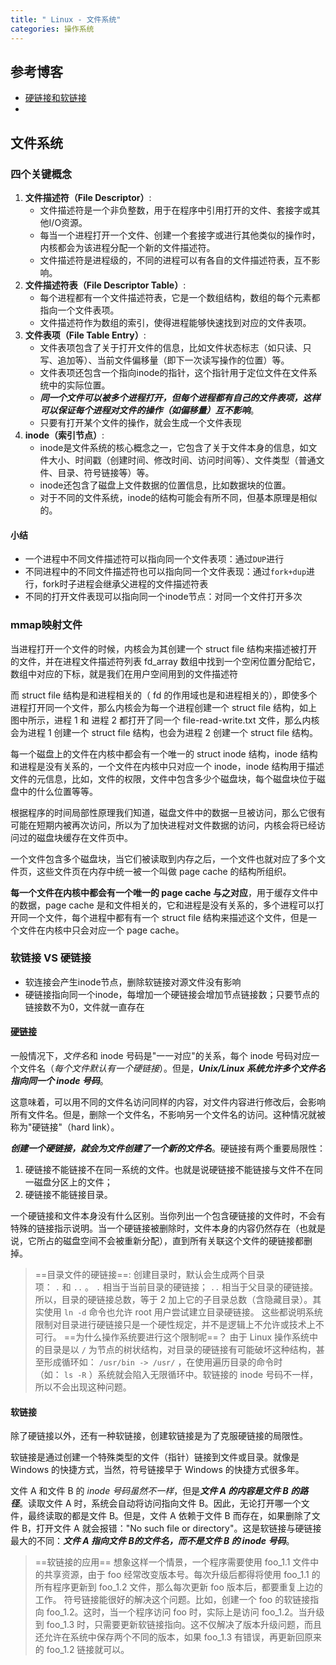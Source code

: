 ```yaml
---
title: " Linux - 文件系统"
categories: 操作系统
---
```

## 参考博客
- [硬链接和软链接](https://gnu-linux.readthedocs.io/zh/latest/Chapter03/00_link.html#id2)
- 

## 文件系统
### 四个关键概念
1. **文件描述符（File Descriptor）**:
    - 文件描述符是一个非负整数，用于在程序中引用打开的文件、套接字或其他I/O资源。
    - 每当一个进程打开一个文件、创建一个套接字或进行其他类似的操作时，内核都会为该进程分配一个新的文件描述符。
    - 文件描述符是进程级的，不同的进程可以有各自的文件描述符表，互不影响。
2. **文件描述符表（File Descriptor Table）**:
    - 每个进程都有一个文件描述符表，它是一个数组结构，数组的每个元素都指向一个文件表项。
    - 文件描述符作为数组的索引，使得进程能够快速找到对应的文件表项。
3. **文件表项（File Table Entry）**:
    - 文件表项包含了关于打开文件的信息，比如文件状态标志（如只读、只写、追加等）、当前文件偏移量（即下一次读写操作的位置）等。
    - 文件表项还包含一个指向inode的指针，这个指针用于定位文件在文件系统中的实际位置。
    - ***同一个文件可以被多个进程打开，但每个进程都有自己的文件表项，这样可以保证每个进程对文件的操作（如偏移量）互不影响***。
    - 只要有打开某个文件的操作，就会生成一个文件表现
1. **inode（索引节点）**:
    - inode是文件系统的核心概念之一，它包含了关于文件本身的信息，如文件大小、时间戳（创建时间、修改时间、访问时间等）、文件类型（普通文件、目录、符号链接等）等。
    - inode还包含了磁盘上文件数据的位置信息，比如数据块的位置。
    - 对于不同的文件系统，inode的结构可能会有所不同，但基本原理是相似的。
#### 小结
- 一个进程中不同文件描述符可以指向同一个文件表项：通过`DUP`进行
- 不同进程中的不同文件描述符也可以指向同一个文件表现：通过`fork+dup`进行，fork时子进程会继承父进程的文件描述符表
- 不同的打开文件表现可以指向同一个inode节点：对同一个文件打开多次

### mmap映射文件

当进程打开一个文件的时候，内核会为其创建一个 struct file 结构来描述被打开的文件，并在进程文件描述符列表 fd_array 数组中找到一个空闲位置分配给它，数组中对应的下标，就是我们在用户空间用到的文件描述符

而 struct file 结构是和进程相关的（ fd 的作用域也是和进程相关的），即使多个进程打开同一个文件，那么内核会为每一个进程创建一个 struct file 结构，如上图中所示，进程 1 和 进程 2 都打开了同一个 file-read-write.txt 文件，那么内核会为进程 1 创建一个 struct file 结构，也会为进程 2 创建一个 struct file 结构。

每一个磁盘上的文件在内核中都会有一个唯一的 struct inode 结构，inode 结构和进程是没有关系的，一个文件在内核中只对应一个 inode，inode 结构用于描述文件的元信息，比如，文件的权限，文件中包含多少个磁盘块，每个磁盘块位于磁盘中的什么位置等等。

根据程序的时间局部性原理我们知道，磁盘文件中的数据一旦被访问，那么它很有可能在短期内被再次访问，所以为了加快进程对文件数据的访问，内核会将已经访问过的磁盘块缓存在文件页中。

一个文件包含多个磁盘块，当它们被读取到内存之后，一个文件也就对应了多个文件页，这些文件页在内存中统一被一个叫做 page cache 的结构所组织。

**每一个文件在内核中都会有一个唯一的 page cache 与之对应**，用于缓存文件中的数据，page cache 是和文件相关的，它和进程是没有关系的，多个进程可以打开同一个文件，每个进程中都有有一个 struct file 结构来描述这个文件，但是一个文件在内核中只会对应一个 page cache。

### 软链接 VS 硬链接
-  软连接会产生inode节点，删除软链接对源文件没有影响
-  硬链接指向同一个inode，每增加一个硬链接会增加节点链接数；只要节点的链接数不为0，文件就一直存在
#### [硬链接](https://gnu-linux.readthedocs.io/zh/latest/Chapter03/00_link.html#id2 "永久链接至标题")
一般情况下，*文件名*和 inode 号码是"一一对应"的关系，每个 inode 号码对应一个文件名（*每个文件默认有一个硬链接*）。但是，***Unix/Linux 系统允许多个文件名指向同一个 inode 号码***。

这意味着，可以用不同的文件名访问同样的内容，对文件内容进行修改后，会影响所有文件名。但是，删除一个文件名，不影响另一个文件名的访问。这种情况就被称为"硬链接"（hard link）。

***创建一个硬链接，就会为文件创建了一个新的文件名***。硬链接有两个重要局限性：

1. 硬链接不能链接不在同一系统的文件。也就是说硬链接不能链接与文件不在同一磁盘分区上的文件；
2. 硬链接不能链接目录。

一个硬链接和文件本身没有什么区别。当你列出一个包含硬链接的文件时，不会有特殊的链接指示说明。当一个硬链接被删除时，文件本身的内容仍然存在（也就是说，它所占的磁盘空间不会被重新分配），直到所有关联这个文件的硬链接都删掉。

>==目录文件的硬链接==:
>创建目录时，默认会生成两个目录项： `.` 和 `..` 。 `.` 相当于当前目录的硬链接； `..` 相当于父目录的硬链接。所以，目录的硬链接总数，等于 2 加上它的子目录总数（含隐藏目录）。其实使用 `ln -d` 命令也允许 root 用户尝试建立目录硬链接。
>这些都说明系统限制对目录进行硬链接只是一个硬性规定，并不是逻辑上不允许或技术上不可行。
>==为什么操作系统要进行这个限制呢==？
>由于 Linux 操作系统中的目录是以 `/` 为节点的树状结构，对目录的硬链接有可能破坏这种结构，甚至形成循环如： `/usr/bin -> /usr/` ，在使用遍历目录的命令时（如： `ls -R` ）系统就会陷入无限循环中。软链接的 inode 号码不一样，所以不会出现这种问题。

#### 软链接
除了硬链接以外，还有一种软链接，创建软链接是为了克服硬链接的局限性。

软链接是通过创建一个特殊类型的文件（指针）链接到文件或目录。就像是 Windows 的快捷方式，当然，符号链接早于 Windows 的快捷方式很多年。

文件 A 和文件 B 的 *inode 号码虽然不一样*，但是***文件 A 的内容是文件 B 的路径***。读取文件 A 时，系统会自动将访问指向文件 B。因此，无论打开哪一个文件，最终读取的都是文件 B。但是，文件 A 依赖于文件 B 而存在，如果删除了文件 B，打开文件 A 就会报错："No such file or directory"。这是软链接与硬链接最大的不同：***文件 A 指向文件 B的文件名，而不是文件 B 的 inode 号码***。

>==软链接的应用==
>想象这样一个情景，一个程序需要使用 foo_1.1 文件中的共享资源，由于 foo 经常改变版本号。每次升级后都得将使用 foo_1.1 的所有程序更新到 foo_1.2 文件，那么每次更新 foo 版本后，都要重复上边的工作。
>符号链接能很好的解决这个问题。比如，创建一个 foo 的软链接指向 foo_1.2。这时，当一个程序访问 foo 时，实际上是访问 foo_1.2。当升级到 foo_1.3 时，只需要更新软链接指向。这不仅解决了版本升级问题，而且还允许在系统中保存两个不同的版本，如果 foo_1.3 有错误，再更新回原来的 foo_1.2 链接就可以。
